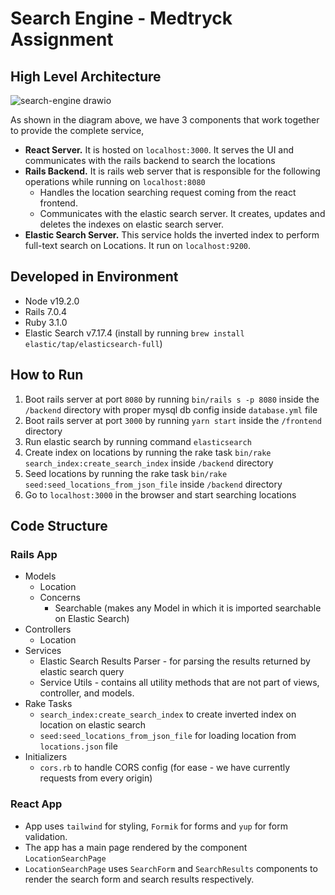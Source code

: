 # Search Engine - Medtryck Assignment

## High Level Architecture
![search-engine drawio](https://user-images.githubusercontent.com/54449489/207687071-4a762174-7a45-4f92-8606-c834a296a873.png)

As shown in the diagram above, we have 3 components that work together to provide the complete service,
- **React Server.** It is hosted on `localhost:3000`. It serves the UI and communicates with the rails backend to search the locations
- **Rails Backend.** It is rails web server that is responsible for the following operations while running on `localhost:8080`
  - Handles the location searching request coming from the react frontend.
  - Communicates with the elastic search server. It creates, updates and deletes the indexes on elastic search server.
- **Elastic Search Server.** This service holds the inverted index to perform full-text search on Locations. It run on `localhost:9200`.

## Developed in Environment
- Node v19.2.0
- Rails 7.0.4
- Ruby 3.1.0
- Elastic Search v7.17.4 (install by running `brew install elastic/tap/elasticsearch-full`)

## How to Run
1. Boot rails server at port `8080` by running `bin/rails s -p 8080` inside the `/backend` directory with proper mysql db config inside `database.yml` file
2. Boot rails server at port `3000` by running `yarn start` inside the `/frontend` directory
3. Run elastic search by running command `elasticsearch`
4. Create index on locations by running the rake task `bin/rake search_index:create_search_index` inside `/backend` directory
5. Seed locations by running the rake task `bin/rake seed:seed_locations_from_json_file` inside `/backend` directory
6. Go to `localhost:3000` in the browser and start searching locations

## Code Structure
### Rails App
- Models
  - Location
  - Concerns
    - Searchable (makes any Model in which it is imported searchable on Elastic Search)
- Controllers
  - Location
- Services
  - Elastic Search Results Parser - for parsing the results returned by elastic search query
  - Service Utils - contains all utility methods that are not part of views, controller, and models.
- Rake Tasks
  - `search_index:create_search_index` to create inverted index on location on elastic search
  - `seed:seed_locations_from_json_file` for loading location from `locations.json` file
- Initializers
  - `cors.rb` to handle CORS config (for ease - we have currently requests from every origin)

### React App
- App uses `tailwind` for styling, `Formik` for forms and `yup` for form validation.
- The app has a main page rendered by the component `LocationSearchPage`
- `LocationSearchPage` uses `SearchForm` and `SearchResults` components to render the search form and search results respectively.
